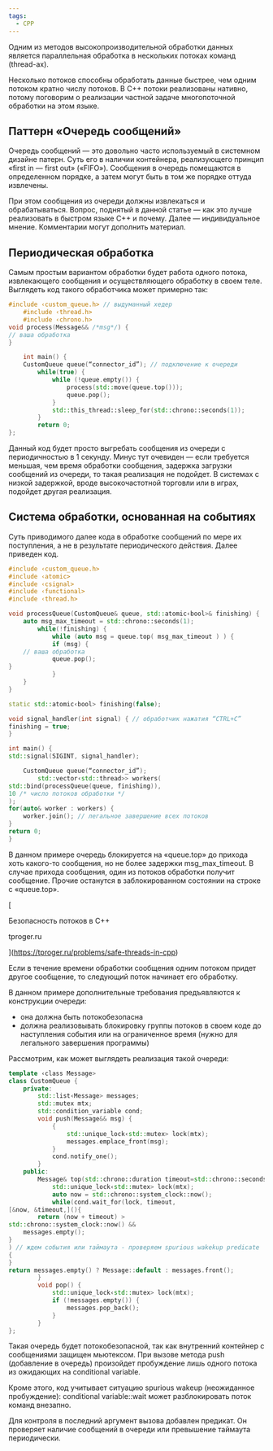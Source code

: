 ```yaml
---
tags:
  - CPP
---
```



Одним из методов высокопроизводительной обработки данных является параллельная обработка в нескольких потоках команд (thread-ах).

Несколько потоков способны обработать данные быстрее, чем одним потоком кратно числу потоков. В С++ потоки реализованы нативно, потому поговорим о реализации частной задаче многопоточной обработки на этом языке.

## Паттерн «Очередь сообщений»

Очередь сообщений — это довольно часто используемый в системном дизайне патерн. Суть его в наличии контейнера, реализующего принцип «first in — first out» («FIFO»). Сообщения в очередь помещаются в определенном порядке, а затем могут быть в том же порядке оттуда извлечены.

При этом сообщения из очереди должны извлекаться и обрабатываться. Вопрос, поднятый в данной статье — как это лучше реализовать в быстром языке C++ и почему. Далее —  индивидуальное мнение. Комментарии могут дополнить материал.

## Периодическая обработка

Самым простым вариантом обработки будет работа одного потока, извлекающего сообщения и осуществляющего обработку в своем теле. Выглядеть код такого обработчика может примерно так:

```cpp
#include ‹custom_queue.h> // выдуманный хедер
	#include ‹thread.h>
	#include ‹chrono.h>
void process(Message&& /*msg*/) {
// ваша обработка
}

	int main() {
	CustomQueue queue(“connector_id”); // подключение к очереди
		while(true) {
			while (!queue.empty()) {
				process(std::move(queue.top()));
				queue.pop();
			}
			std::this_thread::sleep_for(std::chrono::seconds(1)); 
		}
		return 0;
};
```

Данный код будет просто выгребать сообщения из очереди с периодичностью в 1 секунду. Минус тут очевиден — если требуется меньшая, чем время обработки сообщения, задержка загрузки сообщений из очереди, то такая реализация не подойдет. В системах с низкой задержкой, вроде высокочастотной торговли или в играх, подойдет другая реализация.

## Система обработки, основанная на событиях

Суть приводимого далее кода в обработке сообщений по мере их поступления, а не в результате периодического действия. Далее приведен код.

```cpp
#include ‹custom_queue.h>
#include ‹atomic>
#include ‹csignal>
#include ‹functional>
#include ‹thread.h>

void processQueue(CustomQueue& queue, std::atomic‹bool>& finishing) {
	auto msg_max_timeout = std::chrono::seconds(1);
		while(!finishing) {
			while (auto msg = queue.top( msg_max_timeout ) ) {	
			if (msg) {
	// ваша обработка
			queue.pop();
}
			}
	}
}

static std::atomic‹bool> finishing(false);

void signal_handler(int signal) { // обработчик нажатия “CTRL+C”
finishing = true;
}

int main() {
std::signal(SIGINT, signal_handler);

	CustomQueue queue(“connector_id”);
		std::vector‹std::thread>> workers(
std::bind(processQueue(queue, finishing)),
10 /* число потоков обработки */
);
for(auto& worker : workers) {
	worker.join(); // легальное завершение всех потоков
}
return 0;
}
```

В данном примере очередь блокируется на «queue.top» до прихода хоть какого-то сообщения, но не более задержки msg_max_timeout. В случае прихода сообщения, один из потоков обработки получит сообщение. Прочие останутся в заблокированном состоянии на строке с «queue.top».

[

Безопасность потоков в С++

tproger.ru



](https://tproger.ru/problems/safe-threads-in-cpp)

Если в течение времени обработки сообщения одним потоком придет другое сообщение, то следующий поток начинает его обработку.

В данном примере дополнительные требования предъявляются к конструкции очереди:

- она должна быть потокобезопасна
- должна реализовывать блокировку группы потоков в своем коде до наступления события или на ограниченное время (нужно для легального завершения программы)

Рассмотрим, как может выглядеть реализация такой очереди:

```cpp
template ‹class Message>
class CustomQueue {
	private:
		std::list‹Message> messages;
		std::mutex mtx;
		std::condition_variable cond;
		void push(Message&& msg) {
			{
				std::unique_lock‹std::mutex> lock(mtx);
				messages.emplace_front(msg);
			}
			cond.notify_one();
		}
	public:
		Message& top(std::chrono::duration timeout=std::chrono::seconds(0)) {
			std::unique_lock‹std::mutex> lock(mtx);
			auto now = std::chrono::system_clock::now();
			while(cond.wait_for(lock, timeout, 
[&now, &timeout,](){
		return (now + timeout) > 
std::chrono::system_clock::now() &&
	messages.empty();
}
) // ждем события или таймаута - проверяем spurious wakekup predicate
{
} 
return messages.empty() ? Message::default : messages.front();
		}
		void pop() {
			std::unique_lock‹std::mutex> lock(mtx);
			if (!messages.empty()) {
				messages.pop_back();
			}
		}
};
```

Такая очередь будет потокобезопасной, так как внутренний контейнер с сообщениями защищен мьютексом. При вызове метода push (добавление в очередь) произойдет пробуждение лишь одного потока из ожидающих на conditional variable.

Кроме этого, код учитывает ситуацию spurious wakeup (неожиданное пробуждение): сonditional variable::wait может разблокировать поток команд внезапно.

Для контроля в последний аргумент вызова добавлен предикат. Он проверяет наличие сообщений в очереди или превышение таймаута периодически.